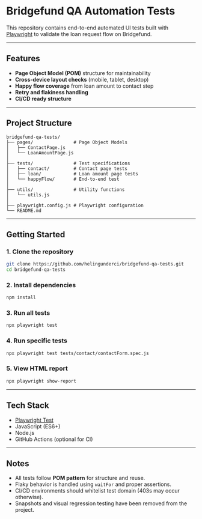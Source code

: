 # Bridgefund QA Automation Tests

This repository contains end-to-end automated UI tests built with [Playwright](https://playwright.dev) to validate the loan request flow on Bridgefund.

---

## Features

- **Page Object Model (POM)** structure for maintainability
- **Cross-device layout checks** (mobile, tablet, desktop)
- **Happy flow coverage** from loan amount to contact step
- **Retry and flakiness handling**
- **CI/CD ready structure**

---

## Project Structure

```
bridgefund-qa-tests/
├── pages/               # Page Object Models
│   ├── ContactPage.js
│   └── LoanAmountPage.js
│
├── tests/               # Test specifications
│   ├── contact/         # Contact page tests
│   ├── loan/            # Loan amount page tests
│   └── happyFlow/       # End-to-end test
│
├── utils/               # Utility functions
│   └── utils.js
│
├── playwright.config.js # Playwright configuration
└── README.md
```

---

## Getting Started

### 1. Clone the repository

```bash
git clone https://github.com/helingunderci/bridgefund-qa-tests.git
cd bridgefund-qa-tests
```

### 2. Install dependencies

```bash
npm install
```

### 3. Run all tests

```bash
npx playwright test
```

### 4. Run specific tests

```bash
npx playwright test tests/contact/contactForm.spec.js
```

### 5. View HTML report

```bash
npx playwright show-report
```

---

## Tech Stack

- [Playwright Test](https://playwright.dev/)
- JavaScript (ES6+)
- Node.js
- GitHub Actions (optional for CI)

---

## Notes

- All tests follow **POM pattern** for structure and reuse.
- Flaky behavior is handled using `waitFor` and proper assertions.
- CI/CD environments should whitelist test domain (403s may occur otherwise).
- Snapshots and visual regression testing have been removed from the project.

